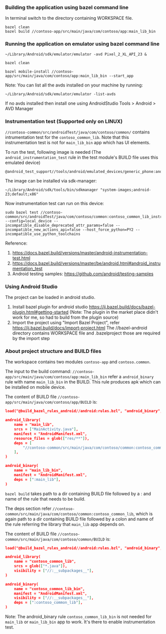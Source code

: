 
### Building the application using bazel command line

In terminal switch to the directory containing WORKSPACE file.

```
bazel clean
bazel build //contoso-app/src/main/java/com/contoso/app:main_lib_bin
```

### Running the application on emulator using bazel command line

```
~/Library/Android/sdk/emulator/emulator -avd Pixel_2_XL_API_23 &

bazel clean

bazel mobile-install //contoso-app/src/main/java/com/contoso/app:main_lib_bin --start_app

```

Note: You can list all the avds installed on your machine by running:

```
~/Library/Android/sdk/emulator/emulator -list-avds
```

If no avds installed then install one using AndroidStudio Tools > Android > AVD Manager

### Instrumentation test (Supported only on LINUX)

`//contoso-common/src/androidTest/java/com/contoso/common/` contains intrumentation test for the `contoso_common_lib`. Note that this instrumentation test is not for `main_lib_bin` app which has UI elements. 

To run the test, following image is needed (The `android_instrumentation_test` rule in the test module's BUILD file uses this emulated device)

```
@android_test_support//tools/android/emulated_devices/generic_phone:android_23_x86
```

The image can be installed via sdk-manager:

```
~/Library/Android/sdk/tools/bin/sdkmanager "system-images;android-23;default;x86"
```

Now instrumentation test can run on this device:

```
sudo bazel test //contoso-common/src/androidTest/java/com/contoso/common:contoso_common_lib_instrumentation_test  --config=local_device --incompatible_disable_deprecated_attr_params=false --incompatible_new_actions_api=false --host_force_python=PY2 --incompatible_use_python_toolchains
```

Reference:

1. https://docs.bazel.build/versions/master/android-instrumentation-test.html
2. https://docs.bazel.build/versions/master/be/android.html#android_instrumentation_test 
3. Android testing samples: https://github.com/android/testing-samples 

### Using Android Studio

The project can be loaded in android studio.

1. Install bazel plugin for android studio https://ij.bazel.build/docs/bazel-plugin.html#getting-started 
        (Note: The plugin in the market place didn't work for me, so had to build from the plugin source)
2. Import the project using "Import Bazel Project", refer https://ij.bazel.build/docs/import-project.html
   The //bazel-android directory contains WORKSPACE file and .bazelproject those are required by the import step

### About project structure and BUILD files

The workspace contains two modules `contoso-app` and `contoso.common`. 

The input to the build command: `//contoso-app/src/main/java/com/contoso/app:main_lib_bin` refer a `android_binary` rule with name `main_lib_bin` in the BUILD. This rule produces apk which can be installed on mobile device.

The content of BUILD file `//contoso-app/src/main/java/com/contoso/app/BUILD` is:
```json
load("@build_bazel_rules_android//android:rules.bzl", "android_binary", "android_library")

android_library(
    name = "main_lib",
    srcs = ["MainActivity.java"],
    manifest = "AndroidManifest.xml",
    resource_files = glob(["res/**"]),
    deps = [
        "//contoso-common/src/main/java/com/contoso/common:contoso_common_lib",
    ],
)

android_binary(
    name = "main_lib_bin",
    manifest = "AndroidManifest.xml",
    deps = [":main_lib"],
)
```

`bazel build` takes path to a dir containing BUILD file followed by a : and name of the rule that needs to be build.

The deps section refer `//contoso-common/src/main/java/com/contoso/common:contoso_common_lib`, which is again path to a dir containing BUILD file followed by a colon and name of the rule referring the library that `main_lib` app depends on.

The content of BUILD file `//contoso-common/src/main/java/com/contoso/common/BUILD` is:
```json
load("@build_bazel_rules_android//android:rules.bzl", "android_binary", "android_library")

android_library(
    name = "contoso_common_lib",
    srcs = glob(["*.java"]),
    visibility = ["//:__subpackages__"],
)

android_binary(
    name = "contoso_common_lib_bin",
    manifest = "AndroidManifest.xml",
    visibility = ["//:__subpackages__"],
    deps = [":contoso_common_lib"],
)

```

Note: The android_binary rule `contoso_common_lib_bin` is not needed for `main_lib` or `main_lib_bin` app to work. It's there to enable instrumentation test.
